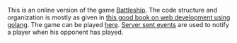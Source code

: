 This is an online version of the game [Battleship](https://en.wikipedia.org/wiki/Battleship_(game)). The code structure and organization is mostly as given in [this good book on web development using golang](https://lets-go.alexedwards.net/). The game can be played [here](https://amrtam.in/btlship/start). [Server sent events](https://developer.mozilla.org/en-US/docs/Web/API/Server-sent_events) are used to notify a player when his opponent has played.
